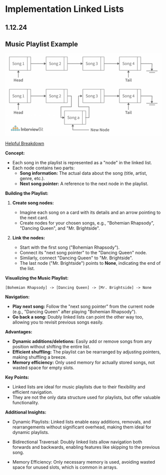 # Implementation Linked Lists

## 1.12.24

## Music Playlist Example

![diagram](musiclist.png)


[Helpful Breakdown](https://www.interviewbit.com/blog/types-of-linked-list/)


**Concept:**

- Each song in the playlist is represented as a "node" in the linked list.
- Each node contains two parts:
    - **Song information:** The actual data about the song (title, artist, genre, etc.).
    - **Next song pointer:** A reference to the next node in the playlist.

**Building the Playlist:**

1. **Create song nodes:**
    - Imagine each song on a card with its details and an arrow pointing to the next card.
    - Create nodes for your chosen songs, e.g., "Bohemian Rhapsody", "Dancing Queen", and "Mr. Brightside".

2. **Link the nodes:**
    - Start with the first song ("Bohemian Rhapsody").
    - Connect its "next song pointer" to the "Dancing Queen" node.
    - Similarly, connect "Dancing Queen" to "Mr. Brightside".
    - The last node ("Mr. Brightside") points to **None**, indicating the end of the list.

**Visualizing the Music Playlist:**

```
[Bohemian Rhapsody] -> [Dancing Queen] -> [Mr. Brightside] -> None
```

**Navigation:**

- **Play next song:** Follow the "next song pointer" from the current node (e.g., "Dancing Queen" after playing "Bohemian Rhapsody").
- **Go back a song:** Doubly linked lists can point the other way too, allowing you to revisit previous songs easily.

**Advantages:**

- **Dynamic additions/deletions:** Easily add or remove songs from any position without shifting the entire list.
- **Efficient shuffling:** The playlist can be rearranged by adjusting pointers, making shuffling a breeze.
- **Memory efficiency:** Only used memory for actually stored songs, not wasted space for empty slots.

**Key Points:**

- Linked lists are ideal for music playlists due to their flexibility and efficient navigation.
- They are not the only data structure used for playlists, but offer valuable functionality.

**Additional Insights:**

- Dynamic Playlists: Linked lists enable easy additions, removals, and rearrangements without significant overhead, making them ideal for dynamic playlists.

- Bidirectional Traversal: Doubly linked lists allow navigation both forwards and backwards, enabling features like skipping to the previous song.

- Memory Efficiency: Only necessary memory is used, avoiding wasted space for unused slots, which is common in arrays.